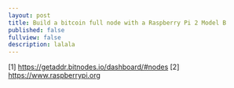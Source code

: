 ```yaml
---
layout: post
title: Build a bitcoin full node with a Raspberry Pi 2 Model B
published: false
fullview: false
description: lalala
---
```



[1] https://getaddr.bitnodes.io/dashboard/#nodes
[2] https://www.raspberrypi.org
